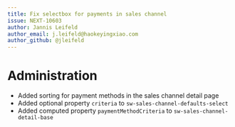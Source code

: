 ```yaml
---
title: Fix selectbox for payments in sales channel
issue: NEXT-10603
author: Jannis Leifeld
author_email: j.leifeld@haokeyingxiao.com 
author_github: @jleifeld
---
```

# Administration
* Added sorting for payment methods in the sales channel detail page
* Added optional property `criteria` to `sw-sales-channel-defaults-select`
* Added computed property `paymentMethodCriteria` to `sw-sales-channel-detail-base`
